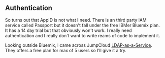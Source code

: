 ## Authentication

So turns out that AppID is not what I need. There is an third party IAM service called Passport but it doesn't fall under the free IBMer Bluemix plan. It has a 14 day trial but that obviously won't work. I really need authentication and I really don't want to write reams of code to implement it.

Looking outside Bluemix, I came across JumpCloud [LDAP-as-a-Service](https://jumpcloud.com/daas-product/ldap-as-a-service). They offers a free plan for max of 5 users so I'll give it a try.

